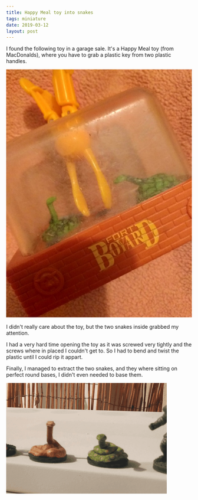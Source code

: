 ```yaml
---
title: Happy Meal toy into snakes
tags: miniature
date: 2019-03-12
layout: post
---
```


I found the following toy in a garage sale. It's a Happy Meal toy (from MacDonalds), where you have to grab a plastic key from two plastic handles.

![Jouet serpents Fort Boyard - Vinted](02575_YxFgtvyeNdnvwmSb89zX6ejS.jpeg)

I didn't really care about the toy, but the two snakes inside grabbed my attention.

I had a very hard time opening the toy as it was screwed very tightly and the screws where in placed I couldn't get to. So I had to bend and twist the plastic until I could rip it appart.

Finally, I managed to extract the two snakes, and they where sitting on perfect round bases, I didn't even needed to base them.

![image-20200720150159583](image-20200720150159583.png)